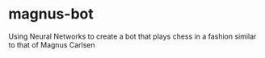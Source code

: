 # magnus-bot
Using Neural Networks to create a bot that plays chess in a fashion similar to that of Magnus Carlsen
